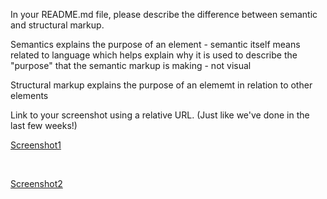 In your README.md file, please describe the difference between semantic and structural markup.

Semantics explains the purpose of an element - semantic itself means related to language which helps explain why it is used to describe the "purpose" that the semantic markup is making - not visual
 
Structural markup explains the purpose of an elememt in relation to other elements

Link to your screenshot using a relative URL. (Just like we've done in the last few weeks!)

[Screenshot1](./Images/screenshot1.PNG)

<br>

[Screenshot2](./Images/screenshot2.PNG)